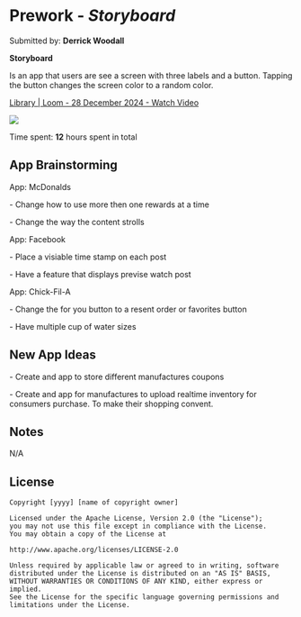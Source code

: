 # Prework - *Storyboard*

Submitted by: **Derrick Woodall**

**Storyboard** 
<p>
Is an app that users are see a screen with three labels and a button. Tapping the button changes the screen color to a random color.</br>
</p>
<div>
    <a href="https://www.loom.com/share/a39e3947e35d48888a1e00a16bde3918">
      <p>Library | Loom - 28 December 2024 - Watch Video</p>
    </a>
    <a href="https://www.loom.com/share/a39e3947e35d48888a1e00a16bde3918">
      <img style="max-width:300px;" src="https://cdn.loom.com/sessions/thumbnails/a39e3947e35d48888a1e00a16bde3918-084f3235216133e4-full-play.gif">
    </a>
  </div>

Time spent: **12** hours spent in total

## App Brainstorming 
<p>
App: McDonalds
 <p>- Change how to use more then one rewards at a time</p>
 <p>- Change the way the content strolls</p>
</p> 
<p>
App: Facebook
 <p>- Place a visiable time stamp on each post</p>
 <p>- Have a feature that displays previse watch post</p>
</p> 
<p>
App: Chick-Fil-A
 <p>- Change the for you button to a resent order or favorites button</p>
 <p>- Have multiple cup of water sizes</p>
</p> 

## New App Ideas
<p>- Create and app to store different manufactures coupons </p>
<p>- Create and app for manufactures to upload realtime inventory for consumers purchase. To make their shopping convent. </p>

## Notes

N/A

## License

    Copyright [yyyy] [name of copyright owner]

    Licensed under the Apache License, Version 2.0 (the "License");
    you may not use this file except in compliance with the License.
    You may obtain a copy of the License at

    http://www.apache.org/licenses/LICENSE-2.0

    Unless required by applicable law or agreed to in writing, software
    distributed under the License is distributed on an "AS IS" BASIS,
    WITHOUT WARRANTIES OR CONDITIONS OF ANY KIND, either express or implied.
    See the License for the specific language governing permissions and
    limitations under the License.
